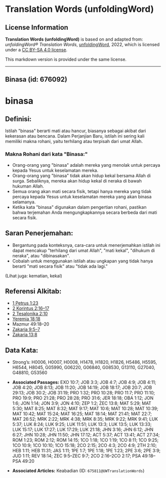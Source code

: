 # Translation Words (unfoldingWord)

## License Information

**Translation Words (unfoldingWord)** is based on and adapted from: _unfoldingWord® Translation Words_, [unfoldingWord](https://unfoldingword.org/utw), 2022, which is licensed under a [CC BY-SA 4.0 license](https://creativecommons.org/licenses/by-sa/4.0/legalcode.en).

This markdown version is provided under the same license.



--------------------------------

## Binasa (id: 676092)

binasa
======

Definisi:
---------

Istilah "binasa" berarti mati atau hancur, biasanya sebagai akibat dari kekerasan atau bencana. Dalam Perjanjian Baru, istilah ini sering kali memiliki makna rohani, yaitu terhilang atau terpisah dari umat Allah.

### Makna Rohani dari kata "Binasa:"

* Orang\-orang yang "binasa" adalah mereka yang menolak untuk percaya kepada Yesus untuk keselamatan mereka.
* Orang\-orang yang "binasa" tidak akan hidup kekal bersama Allah di surga. Sebaliknya, mereka akan hidup kekal di neraka di bawah hukuman Allah.
* Semua orang akan mati secara fisik, tetapi hanya mereka yang tidak percaya kepada Yesus untuk keselamatan mereka yang akan binasa selamanya.
* Ketika kata "binasa" digunakan dalam pengertian rohani, pastikan bahwa terjemahan Anda mengungkapkannya secara berbeda dari mati secara fisik.

Saran Penerjemahan:
-------------------

* Bergantung pada konteksnya, cara\-cara untuk menerjemahkan istilah ini dapat mencakup "terhilang dari umat Allah", "mati kekal", "dihukum di neraka", atau "dibinasakan".
* Cobalah untuk menggunakan istilah atau ungkapan yang tidak hanya berarti "mati secara fisik" atau "tidak ada lagi."

(Lihat juga: kematian, kekal)

Referensi Alkitab:
------------------

* [1 Petrus 1:23](https://ref.ly/1Pet0:0)
* [2 Korintus 2:16–17](https://ref.ly/2Cor0:0)
* [2 Tesalonika 2:10](https://ref.ly/2Thess0:0)
* [Yeremia 18:18](https://ref.ly/Jer18:18)
* Mazmur 49:18–20
* [Zakaria 9:5–7](https://ref.ly/Zech9:5-Zech9:7)
* [Zakaria 13:8](https://ref.ly/Zech13:8)

Data Kata:
----------

* Strong’s: H0006, H0007, H0008, H1478, H1820, H1826, H5486, H5595, H6544, H8045, G05990, G06220, G06840, G08530, G13110, G27040, G48810, G53560

* **Associated Passages:** EXO 10:7; JOB 3:3; JOB 4:7; JOB 4:9; JOB 4:11; JOB 4:20; JOB 8:13; JOB 11:20; JOB 14:19; JOB 18:17; JOB 20:7; JOB 29:13; JOB 30:2; JOB 31:19; PRO 1:32; PRO 10:28; PRO 11:7; PRO 11:10; PRO 19:9; PRO 21:28; PRO 28:28; PRO 31:6; JER 18:18; OBA 1:12; JON 1:6; JON 1:14; JON 3:9; JON 4:10; ZEP 1:2; ZEC 13:8; MAT 5:29; MAT 5:30; MAT 8:25; MAT 8:32; MAT 9:17; MAT 10:6; MAT 10:28; MAT 10:39; MAT 10:42; MAT 15:24; MAT 16:25; MAT 18:14; MAT 21:41; MAT 22:7; MAT 26:52; MRK 2:22; MRK 4:38; MRK 8:35; MRK 9:22; MRK 9:41; LUK 5:37; LUK 8:24; LUK 9:25; LUK 11:51; LUK 13:3; LUK 13:5; LUK 13:33; LUK 15:17; LUK 17:27; LUK 17:29; LUK 21:18; JHN 3:16; JHN 6:12; JHN 6:27; JHN 10:28; JHN 11:50; JHN 17:12; ACT 5:37; ACT 13:41; ACT 27:34; ROM 1:23; ROM 2:12; ROM 14:15; 1CO 1:18; 1CO 1:19; 1CO 8:11; 1CO 9:25; 1CO 10:9; 1CO 10:10; 1CO 15:18; 2CO 2:15; 2CO 4:3; 2CO 4:9; 2TH 2:10; HEB 1:11; HEB 11:31; JAS 1:11; 1PE 1:7; 1PE 1:18; 1PE 1:23; 2PE 3:6; 2PE 3:9; JUD 1:11; REV 18:14; ZEC 9:5–ZEC 9:7; 2CO 2:16–2CO 2:17; PSA 49:18–PSA 49:20
* **Associated Articles:** Keabadian (ID: `675811@UWTranslationWords`)

